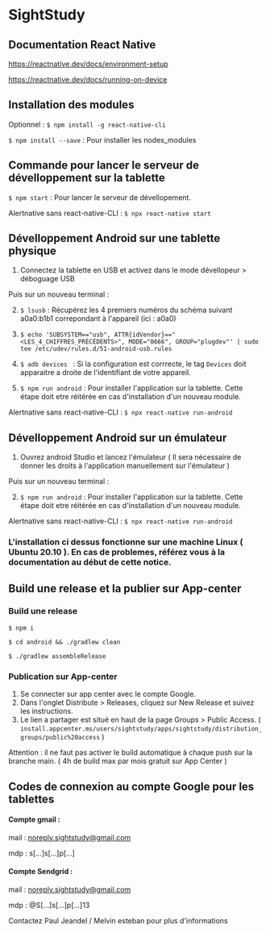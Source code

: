 # SightStudy
## Documentation React Native
https://reactnative.dev/docs/environment-setup

https://reactnative.dev/docs/running-on-device

## Installation des modules

Optionnel : `$ npm install -g react-native-cli`


`$ npm install --save` : 
Pour installer les nodes_modules

## Commande pour lancer le serveur de dévelloppement sur la tablette

`$ npm start` : 
Pour lancer le serveur de dévellopement.

Alertnative sans react-native-CLI : `$ npx react-native start`

## Dévelloppement Android sur une tablette physique

1. Connectez la tablette en USB et activez dans le mode dévellopeur > déboguage USB

Puis sur un nouveau terminal : 

2. `$ lsusb` : 
Récupérez les 4 premiers numéros du schéma suivant a0a0:b1b1 correpondant à l'appareil (ici : a0a0)

3. `$ echo 'SUBSYSTEM=="usb", ATTR{idVendor}=="<LES_4_CHIFFRES_PRÉCÉDENTS>", MODE="0666", GROUP="plugdev"' | sudo tee /etc/udev/rules.d/51-android-usb.rules ` 

4. `$ adb devices ` :
Si la configuration est corrrecte, le tag `Devices` doit apparaitre a droite de l'identifiant de votre appareil.

5. `$ npm run android` :
Pour installer l'application sur la tablette. Cette étape doit etre réitérée en cas d'installation d'un nouveau module.

Alertnative sans react-native-CLI : `$ npx react-native run-android`

## Dévelloppement Android sur un émulateur

1. Ouvrez android Studio et lancez l'émulateur ( Il sera nécessaire de donner les droits à l'application manuellement sur l'émulateur )

Puis sur un nouveau terminal : 

2. `$ npm run android` :
Pour installer l'application sur la tablette. Cette étape doit etre réitérée en cas d'installation d'un nouveau module.

Alertnative sans react-native-CLI : `$ npx react-native run-android`

### L'installation ci dessus fonctionne sur une machine Linux ( Ubuntu 20.10 ). En cas de problemes, référez vous à la documentation au début de cette notice. 

## Build une release et la publier sur App-center

### Build une release

`$ npm i`

`$ cd android && ./gradlew clean`

`$ ./gradlew assembleRelease`

### Publication sur App-center

1. Se connecter sur app center avec le compte Google.
2. Dans l'onglet Distribute > Releases, cliquez sur New Release et suivez les instructions.
3. Le lien a partager est situé en haut de la page Groups > Public Access. ( `install.appcenter.ms/users/sightstudy/apps/sightstudy/distribution_groups/public%20access` )

Attention : il ne faut pas activer le build automatique à chaque push sur la branche main. ( 4h de build max par mois gratuit sur App Center ) 

## Codes de connexion au compte Google pour les tablettes 

#### Compte gmail :

mail : noreply.sightstudy@gmail.com

mdp : s[...]s[...]p[...]

#### Compte Sendgrid :

mail : noreply.sightstudy@gmail.com

mdp : @S[...]s[...]p[...]13

Contactez Paul Jeandel / Melvin esteban pour plus d'informations

